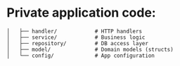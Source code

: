 # Private application code:

    │   ├── handler/            # HTTP handlers
    │   ├── service/            # Business logic
    │   ├── repository/         # DB access layer
    │   ├── model/              # Domain models (structs)
    │   └── config/             # App configuration
